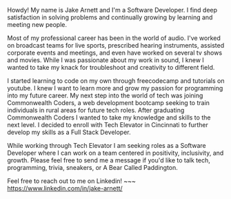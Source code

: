 Howdy! My name is Jake Arnett and I'm a Software Developer. I find deep satisfaction in solving problems and continually growing by learning and meeting new people. 

Most of my professional career has been in the world of audio. I've worked on broadcast teams for live sports, prescribed hearing instruments, assisted corporate events and meetings, and even have worked on several tv shows and movies. While I was passionate about my work in sound, I knew I wanted to take my knack for troubleshoot and creativity to different field. 

I started learning to code on my own through freecodecamp and tutorials on youtube. I knew I want to learn more and grow my passion for programming into my future career. My next step into the world of tech was joining Commonwealth Coders, a web development bootcamp seeking to train individuals in rural areas for future tech roles. After graduating Commonwealth Coders I wanted to take my knowledge and skills to the next level. I decided to enroll with Tech Elevator in Cincinnati to further develop my skills as a Full Stack Developer. 

While working through Tech Elevator I am seeking roles as a Software Developer where I can work on a team centered in positivity, inclusivity, and growth. Please feel free to send me a message if you'd like to talk tech, programming, trivia, sneakers, or A Bear Called Paddington.

Feel free to reach out to me on Linkedin! ~~~ https://www.linkedin.com/in/jake-arnett/

<!---
Jake-Arnett/Jake-Arnett is a ✨ special ✨ repository because its `README.md` (this file) appears on your GitHub profile.
You can click the Preview link to take a look at your changes.
--->
